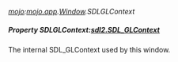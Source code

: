 _[mojo](../../modules/mojo/mojo-module.md):[mojo.app](../../modules/mojo/mojo-app.md).[Window](../../modules/mojo/mojo-app-window.md).SDLGLContext_
##### Property SDLGLContext:[sdl2.SDL_GLContext](../../modules/sdl2/sdl2-sdl_glcontext.md)
The internal SDL_GLContext used by this window.
